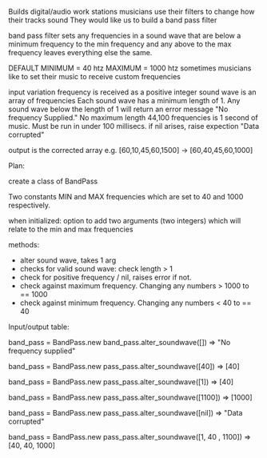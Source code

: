Builds digital/audio work stations
musicians use their filters to change how their tracks sound
They would like us to build a band pass filter

band pass filter
sets any frequencies in a sound wave that are below a minimum frequency to the min frequency
and any above to the max frequency
leaves everything else the same.

DEFAULT MINIMUM = 40 htz
MAXIMUM = 1000 htz
sometimes musicians like to set their music to receive custom frequencies

input variation
frequency is received as a positive integer
sound wave is an array of frequencies
Each sound wave has a minimum length of 1. 
Any sound wave below the length of 1 will return an error message "No frequency Supplied."
No maximum length
44,100 frequencies is 1 second of music. Must be run in under 100 millisecs.
if nil arises, raise expection "Data corrupted"

output is the corrected array e.g. [60,10,45,60,1500] -> [60,40,45,60,1000]

Plan: 

create a class of BandPass

Two constants MIN and MAX frequencies which are set to 40 and 1000 respectively.

when initialized:
    option to add two arguments (two integers) which will relate to the min and max frequencies

methods:
- alter sound wave, takes 1 arg
- checks for valid sound wave: check length > 1
- check for positive frequency / nil, raises error if not.
- check against maximum frequency. Changing any numbers > 1000 to == 1000
- check against minimum frequency. Changing any numbers < 40 to == 40

Input/output table:

band_pass = BandPass.new
band_pass.alter_soundwave([]) => "No frequency supplied"

band_pass = BandPass.new
pass_pass.alter_soundwave([40]) => [40]

band_pass = BandPass.new
pass_pass.alter_soundwave([1]) => [40]

band_pass = BandPass.new
pass_pass.alter_soundwave([1100]) => [1000]

band_pass = BandPass.new
pass_pass.alter_soundwave([nil]) => "Data corrupted"

band_pass = BandPass.new
pass_pass.alter_soundwave([1, 40 , 1100]) => [40, 40, 1000]



